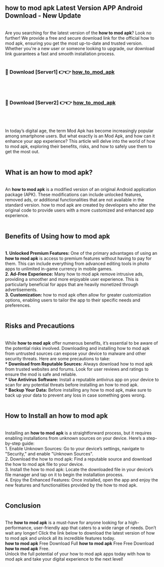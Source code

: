 ## how to mod apk Latest Version APP Android Download - New Update
<br>
Are you searching for the latest version of the <strong>how to mod apk</strong>? Look no further! We provide a free and secure download link for the official how to mod apk, ensuring you get the most up-to-date and trusted version. Whether you're a new user or someone looking to upgrade, our download link guarantees a fast and smooth installation process.
<br>
<br>
<h3>🔴 Download [Server1] 👉👉 <a href="https://modyolo.store/how+to+mod+apk">how_to_mod_apk</a></h3><br>
<br>
<h3>🔴 Download [Server2] 👉👉 <a href="https://modyolo.store/how+to+mod+apk">how_to_mod_apk</a></h3><br>
<br>
<br>
In today’s digital age, the term Mod Apk has become increasingly popular among smartphone users. But what exactly is an Mod Apk, and how can it enhance your app experience? This article will delve into the world of how to mod apk, exploring their benefits, risks, and how to safely use them to get the most out.
<br>
<br>
<h2>What is an how to mod apk?</h2>
<br>
An <strong>how to mod apk</strong> is a modified version of an original Android application package (APK). These modifications can include unlocked features, removed ads, or additional functionalities that are not available in the standard version. how to mod apk are created by developers who alter the original code to provide users with a more customized and enhanced app experience.
<br>
<br>
<h2>Benefits of Using how to mod apk</h2>
<br>
<strong> 1. Unlocked Premium Features:</strong> One of the primary advantages of using an <strong>how to mod apk</strong> is access to premium features without having to pay for them. This can include everything from advanced editing tools in photo apps to unlimited in-game currency in mobile games.
<br>
<strong> 2. Ad-Free Experience:</strong> Many how to mod apk remove intrusive ads, providing a smoother and more enjoyable user experience. This is particularly beneficial for apps that are heavily monetized through advertisements.
<br>
<strong> 3. Customization:</strong> how to mod apk often allow for greater customization options, enabling users to tailor the app to their specific needs and preferences.
<br>
<br>
<h2>Risks and Precautions</h2>
<br>
While <strong>how to mod apk</strong> offer numerous benefits, it’s essential to be aware of the potential risks involved. Downloading and installing how to mod apk from untrusted sources can expose your device to malware and other security threats. Here are some precautions to take:
<br>
<strong> * Download from Reputable Sources:</strong> Always download how to mod apk from trusted websites and forums. Look for user reviews and ratings to ensure the mod is safe and reliable.
<br>
<strong> * Use Antivirus Software:</strong> Install a reputable antivirus app on your device to scan for any potential threats before installing an how to mod apk.
<br>
<strong> * Backup Your Data:</strong> Before installing any how to mod apk, make sure to back up your data to prevent any loss in case something goes wrong.
<br>
<br>
<h2>How to Install an how to mod apk</h2>
<br>
Installing an <strong>how to mod apk</strong> is a straightforward process, but it requires enabling installations from unknown sources on your device. Here’s a step-by-step guide:
<br>
 1. Enable Unknown Sources: Go to your device’s settings, navigate to "Security," and enable "Unknown Sources".
<br>
 2. Download the how to mod apk: Find a reputable source and download the how to mod apk file to your device.
<br>
 3. Install the how to mod apk: Locate the downloaded file in your device’s file manager and tap on it to begin the installation process.
<br>
 4. Enjoy the Enhanced Features: Once installed, open the app and enjoy the new features and functionalities provided by the how to mod apk.
<br>
<br>
<h2><strong>Conclusion</strong></h2>
<br>
The <strong>how to mod apk</strong> is a must-have for anyone looking for a high-performance, user-friendly app that caters to a wide range of needs. Don’t wait any longer! Click the link below to download the latest version of how to mod apk and unlock all its incredible features today.
<br>
<strong>how to mod apk</strong> Free Download Full <strong>how to mod apk</strong> Free Free Download <strong>how to mod apk</strong> Free.
<br>
Unlock the full potential of your how to mod apk apps today with how to mod apk and take your digital experience to the next level!
